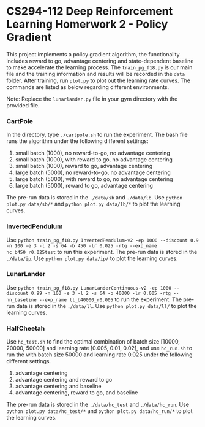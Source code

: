 # CS294-112 Deep Reinforcement Learning Homerwork 2 - Policy Gradient

This project implements a policy gradient algorithm, the functionality includes reward to go, advantage centering and state-dependent baseline to make accelerate the learning process. The `train_pg_f18.py` is our main file and the training information and results will be recorded in the `data` folder. After training, run `plot.py` to plot out the learning rate curves. The commands are listed as below regarding different environments.

Note: Replace the `lunarlander.py` file in your gym directory with the provided file.
### CartPole
In the directory, type `./cartpole.sh` to run the experiment. The bash file runs the algorithm under the following different settings:
1. small batch (1000), no reward-to-go, no advantage centering
2. small batch (1000), with reward to go, no advantage centering
3. small batch (1000), reward to go, advantage centering
4. large batch (5000), no reward-to-go, no advantage centering
5. large batch (5000), with reward to go, no advantage centering
6. large batch (5000), reward to go, advantage centering

The pre-run data is stored in the `./data/sb` and `./data/lb`. Use `python plot.py data/sb/*` and `python plot.py data/lb/*` to plot the  learning curves.
### InvertedPendulum

Use `python train_pg_f18.py InvertedPendulum-v2 -ep 1000 --discount 0.9 -n 100 -e 3 -l 2 -s 64 -b 450 -lr 0.025 -rtg --exp_name hc_b450_r0.025test` to run this experiment.
The pre-run data is stored in the `./data/ip`. Use `python plot.py data/ip/` to plot the learning curves.

### LunarLander
Use `python train_pg_f18.py LunarLanderContinuous-v2 -ep 1000 --discount 0.99 -n 100 -e 3 -l 2 -s 64 -b 40000 -lr 0.005 -rtg --nn_baseline --exp_name ll_b40000_r0.005` to run the experiment.
The pre-run data is stored in the `./data/ll`. Use `python plot.py data/ll/` to plot the learning curves.

### HalfCheetah
Use `hc_test.sh` to find the optimal combination of batch size [10000, 20000, 50000] and learning rate [0.005, 0.01, 0.02], and use `hc_run.sh` to run the with batch size 50000 and learning rate 0.025 under the following different settings.
1. advantage centering
2. advantage centering and reward to go
3. advantage centering and baseline
4. advantage centering, reward to go, and baseline

The pre-run data is stored in the `./data/hc_test` and `./data/hc_run`. Use `python plot.py data/hc_test/*` and `python plot.py data/hc_run/*` to plot the learning curves.
